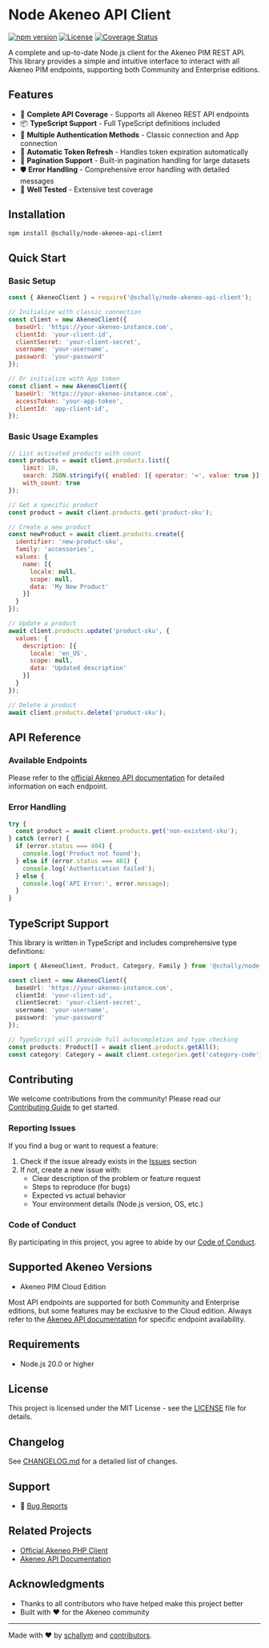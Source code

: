 # Node Akeneo API Client

[![npm version](https://img.shields.io/npm/v/@schally/node-akeneo-api-client.svg)](https://www.npmjs.com/package/@schally/node-akeneo-api-client)
[![License](https://img.shields.io/github/license/schallym/node-akeneo-api-client.svg)](LICENSE)
[![Coverage Status](https://img.shields.io/codecov/c/github/schallym/node-akeneo-api-client.svg)](https://codecov.io/gh/schallym/node-akeneo-api-client)

A complete and up-to-date Node.js client for the Akeneo PIM REST API. This library provides a simple and intuitive interface to interact with all Akeneo PIM endpoints, supporting both Community and Enterprise editions.

## Features

- 🚀 **Complete API Coverage** - Supports all Akeneo REST API endpoints
- 📦 **TypeScript Support** - Full TypeScript definitions included
- 🔐 **Multiple Authentication Methods** - Classic connection and App connection
- 🔄 **Automatic Token Refresh** - Handles token expiration automatically
- 📄 **Pagination Support** - Built-in pagination handling for large datasets
- 🛡️ **Error Handling** - Comprehensive error handling with detailed messages
- 🧪 **Well Tested** - Extensive test coverage

## Installation

```bash
npm install @schally/node-akeneo-api-client
```

## Quick Start

### Basic Setup

```javascript
const { AkeneoClient } = require('@schally/node-akeneo-api-client');

// Initialize with classic connection
const client = new AkeneoClient({
  baseUrl: 'https://your-akeneo-instance.com',
  clientId: 'your-client-id',
  clientSecret: 'your-client-secret',
  username: 'your-username',
  password: 'your-password'
});

// Or initialize with App token
const client = new AkeneoClient({
  baseUrl: 'https://your-akeneo-instance.com',
  accessToken: 'your-app-token',
  clientId: 'app-client-id',
});
```

### Basic Usage Examples

```javascript
// List activated products with count
const products = await client.products.list({ 
    limit: 10,
    search: JSON.stringify({ enabled: [{ operator: '=', value: true }] }), 
    with_count: true
});

// Get a specific product
const product = await client.products.get('product-sku');

// Create a new product
const newProduct = await client.products.create({
  identifier: 'new-product-sku',
  family: 'accessories',
  values: {
    name: [{
      locale: null,
      scope: null,
      data: 'My New Product'
    }]
  }
});

// Update a product
await client.products.update('product-sku', {
  values: {
    description: [{
      locale: 'en_US',
      scope: null,
      data: 'Updated description'
    }]
  }
});

// Delete a product
await client.products.delete('product-sku');
```

## API Reference

### Available Endpoints

Please refer to the [official Akeneo API documentation](https://api.akeneo.com/api-reference-index.html) for detailed information on each endpoint.

### Error Handling

```javascript
try {
  const product = await client.products.get('non-existent-sku');
} catch (error) {
  if (error.status === 404) {
    console.log('Product not found');
  } else if (error.status === 401) {
    console.log('Authentication failed');
  } else {
    console.log('API Error:', error.message);
  }
}
```

## TypeScript Support

This library is written in TypeScript and includes comprehensive type definitions:

```typescript
import { AkeneoClient, Product, Category, Family } from '@schally/node-akeneo-api-client';

const client = new AkeneoClient({
  baseUrl: 'https://your-akeneo-instance.com',
  clientId: 'your-client-id',
  clientSecret: 'your-client-secret',
  username: 'your-username',
  password: 'your-password'
});

// TypeScript will provide full autocompletion and type checking
const products: Product[] = await client.products.getAll();
const category: Category = await client.categories.get('category-code');
```

## Contributing

We welcome contributions from the community! Please read our [Contributing Guide](CONTRIBUTING.md) to get started.

### Reporting Issues

If you find a bug or want to request a feature:

1. Check if the issue already exists in the [Issues](https://github.com/schallym/node-akeneo-api-client/issues) section
2. If not, create a new issue with:
    - Clear description of the problem or feature request
    - Steps to reproduce (for bugs)
    - Expected vs actual behavior
    - Your environment details (Node.js version, OS, etc.)

### Code of Conduct

By participating in this project, you agree to abide by our [Code of Conduct](CODE_OF_CONDUCT.md).

## Supported Akeneo Versions

- Akeneo PIM Cloud Edition

Most API endpoints are supported for both Community and Enterprise editions, but some features may be exclusive to the Cloud edition. 
Always refer to the [Akeneo API documentation](https://api.akeneo.com/api-reference-index.html) for specific endpoint availability.

## Requirements

- Node.js 20.0 or higher

## License

This project is licensed under the MIT License - see the [LICENSE](LICENSE) file for details.

## Changelog

See [CHANGELOG.md](CHANGELOG.md) for a detailed list of changes.

## Support

- 🐛 [Bug Reports](https://github.com/schallym/node-akeneo-api-client/issues)

## Related Projects

- [Official Akeneo PHP Client](https://github.com/akeneo/api-php-client)
- [Akeneo API Documentation](https://api.akeneo.com/)

## Acknowledgments

- Thanks to all contributors who have helped make this project better
- Built with ❤️ for the Akeneo community

---

Made with ❤️ by [schallym](https://github.com/schallym) and [contributors](https://github.com/schallym/node-akeneo-api-client/graphs/contributors).
